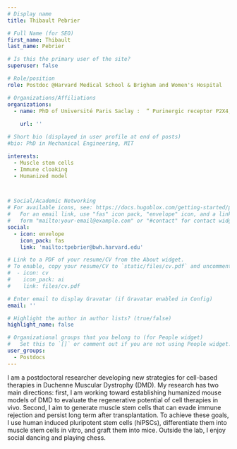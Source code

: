 ```yaml
---
# Display name
title: Thibault Pebrier

# Full Name (for SEO)
first_name: Thibault 
last_name: Pebrier

# Is this the primary user of the site?
superuser: false

# Role/position
role: Postdoc @Harvard Medical School & Brigham and Women's Hospital

# Organizations/Affiliations
organizations:
  - name: PhD of Université Paris Saclay :  “ Purinergic receptor P2X4, autophagy and hepatic steatosis” from 1193 Unit, team “Physiopathogénèse et traitement des maladies hépatique”, thesis supervisor and team leader--Thierry Tordjmann
         
    url: ''

# Short bio (displayed in user profile at end of posts)
#bio: PhD in Mechanical Engineering, MIT

interests:
  - Muscle stem cells
  - Immune cloaking
  - Humanized model



# Social/Academic Networking
# For available icons, see: https://docs.hugoblox.com/getting-started/page-builder/#icons
#   For an email link, use "fas" icon pack, "envelope" icon, and a link in the
#   form "mailto:your-email@example.com" or "#contact" for contact widget.
social:
  - icon: envelope
    icon_pack: fas
    link: 'mailto:tpebrier@bwh.harvard.edu'

# Link to a PDF of your resume/CV from the About widget.
# To enable, copy your resume/CV to `static/files/cv.pdf` and uncomment the lines below.
#  - icon: cv
#    icon_pack: ai
#    link: files/cv.pdf

# Enter email to display Gravatar (if Gravatar enabled in Config)
email: ''

# Highlight the author in author lists? (true/false)
highlight_name: false

# Organizational groups that you belong to (for People widget)
#   Set this to `[]` or comment out if you are not using People widget.
user_groups:
  - Postdocs
---
```


I am a postdoctoral researcher developing new strategies for cell-based therapies in Duchenne Muscular Dystrophy (DMD). My research has two main directions: first, I am working toward establishing humanized mouse models of DMD to evaluate the regenerative potential of cell therapies in vivo. Second, I aim to generate muscle stem cells that can evade immune rejection and persist long term after transplantation. To achieve these goals, I use human induced pluripotent stem cells (hiPSCs), differentiate them into muscle stem cells in vitro, and graft them into mice. Outside the lab, I enjoy social dancing and playing chess.

